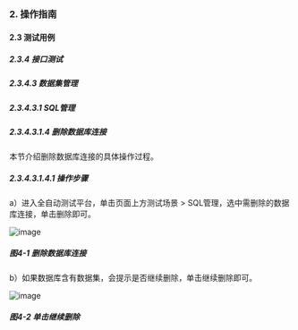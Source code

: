 ### 2. 操作指南

#### 2.3 测试用例

##### 2.3.4 接口测试

##### 2.3.4.3 数据集管理

##### 2.3.4.3.1 SQL管理

##### 2.3.4.3.1.4 删除数据库连接

本节介绍删除数据库连接的具体操作过程。

##### 2.3.4.3.1.4.1 操作步骤

a）进入全自动测试平台，单击页面上方测试场景 > SQL管理，选中需删除的数据库连接，单击删除即可。

![image](https://user-images.githubusercontent.com/79617492/189872299-1d172338-8051-494c-a497-d3904209e832.png)

##### 图4-1 删除数据库连接

b）如果数据库含有数据集，会提示是否继续删除，单击继续删除即可。

![image](https://user-images.githubusercontent.com/79617492/189872332-0d8ce596-6ddc-4a34-8dc3-656db9ec77f8.png)

##### 图4-2 单击继续删除
